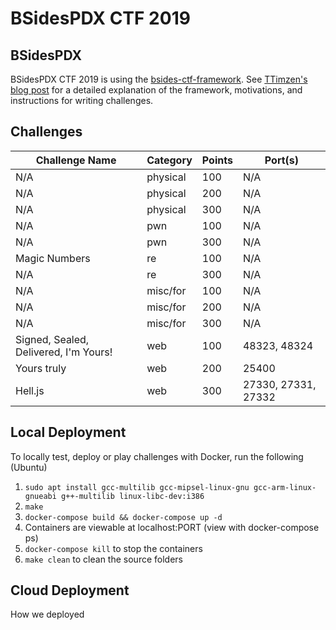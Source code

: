 # BSidesPDX CTF 2019

## BSidesPDX

BSidesPDX CTF 2019 is using the [bsides-ctf-framework](https://github.com/BSidesPDX/bsides-ctf-framework). See [TTimzen's blog post](https://www.tophertimzen.com/blog/BSidesPDXCTFFramework/) for a detailed explanation of the framework, motivations, and instructions for writing challenges.

## Challenges

| Challenge Name                        | Category | Points | Port(s)             |
| ------------------------------------- | -------- | ------ | ------------------- |
| N/A                                   | physical | 100    | N/A                 |
| N/A                                   | physical | 200    | N/A                 |
| N/A                                   | physical | 300    | N/A                 |
| N/A                                   | pwn      | 100    | N/A                 |
| N/A                                   | pwn      | 300    | N/A                 |
| Magic Numbers                         | re       | 100    | N/A                 |
| N/A                                   | re       | 300    | N/A                 |
| N/A                                   | misc/for | 100    | N/A                 |
| N/A                                   | misc/for | 200    | N/A                 |
| N/A                                   | misc/for | 300    | N/A                 |
| Signed, Sealed, Delivered, I'm Yours! | web      | 100    | 48323, 48324        |
| Yours truly                           | web      | 200    | 25400               |
| Hell.js                               | web      | 300    | 27330, 27331, 27332 |

## Local Deployment

To locally test, deploy or play challenges with Docker, run the following (Ubuntu)

1. `sudo apt install gcc-multilib gcc-mipsel-linux-gnu gcc-arm-linux-gnueabi g++-multilib linux-libc-dev:i386`
2. `make`
3. `docker-compose build && docker-compose up -d`
4. Containers are viewable at localhost:PORT (view with docker-compose ps)
5. `docker-compose kill` to stop the containers
6. `make clean` to clean the source folders

## Cloud Deployment

How we deployed
